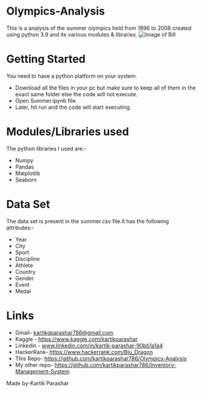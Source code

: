 # Olympics-Analysis
This is a analysis of the summer olympics held from 1896 to 2008 created using python 3.9 and its various modules & libraries.
![Image of Bill](https://github.com/kartikparashar786/Olympics-Analysis/blob/main/olympics%20image.jpg)
# Getting Started
You need to have a python platform on your system.
* Download all the files in your pc but make sure to keep all of them in the exact same folder else the code will not execute.
* Open Summer.ipynb file.
* Later, hit run and the code will start executing.
# Modules/Libraries used
The python libraries I used are:-
* Numpy
* Pandas
* Matplotlib
* Seaborn
# Data Set
The data set is present in the summer.csv file.It has the following attributes:-
  * Year	
  * City	
  * Sport	
  * Discipline	
  * Athlete	
  * Country	
  * Gender	
  * Event	
  * Medal








# Links
* Gmail- kartikgparashar786@gmail.com
* Kaggle - https://www.kaggle.com/kartikparashar 
* Linkedin - www.linkedin.com/in/kartik-parashar-90bb1a1a4
* HackerRank- https://www.hackerrank.com/Blu_Dragon
* This Repo- https://github.com/kartikparashar786/Olympics-Analysis
* My other repo- https://github.com/kartikparashar786/Inventory-Management-System

Made by-Kartik Parashar
